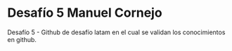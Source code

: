 # Desafío 5 Manuel Cornejo

Desafío 5 - Github de desafío latam en el cual se validan los conocimientos en github.
